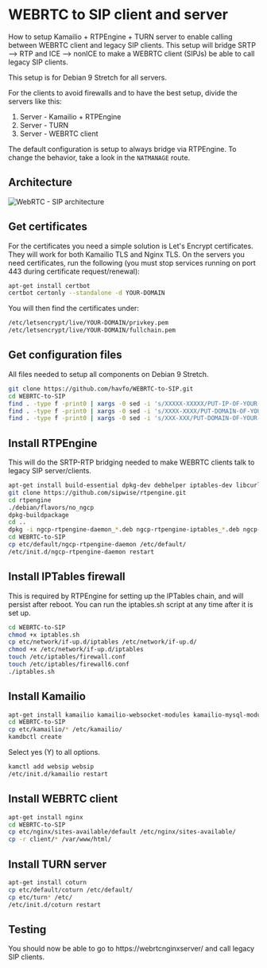# WEBRTC to SIP client and server
How to setup Kamailio + RTPEngine + TURN server to enable calling between WEBRTC client and legacy SIP clients. This setup will bridge SRTP --> RTP and ICE --> nonICE to make a WEBRTC client (SIPJs) be able to call legacy SIP clients.

This setup is for Debian 9 Stretch for all servers.

For the clients to avoid firewalls and to have the best setup, divide the servers like this:

1. Server - Kamailio + RTPEngine
2. Server - TURN
3. Server - WEBRTC client

The default configuration is setup to always bridge via RTPEngine. To change the behavior, take a look in the `NATMANAGE` route.

## Architecture
![WebRTC - SIP architecture](https://raw.githubusercontent.com/havfo/WEBRTC-to-SIP/master/images/webrtc-sip.png "WebRTC to SIP architecture")

## Get certificates
For the certificates you need a simple solution is Let's Encrypt certificates. They will work for both Kamailio TLS and Nginx TLS. On the servers you need certificates, run the following (you must stop services running on port 443 during certificate request/renewal):
```bash
apt-get install certbot
certbot certonly --standalone -d YOUR-DOMAIN
```
You will then find the certificates under:
```bash
/etc/letsencrypt/live/YOUR-DOMAIN/privkey.pem
/etc/letsencrypt/live/YOUR-DOMAIN/fullchain.pem
```

## Get configuration files
All files needed to setup all components on Debian 9 Stretch.
```bash
git clone https://github.com/havfo/WEBRTC-to-SIP.git
cd WEBRTC-to-SIP
find . -type f -print0 | xargs -0 sed -i 's/XXXXX-XXXXX/PUT-IP-OF-YOUR-SIP-SERVER-HERE/g'
find . -type f -print0 | xargs -0 sed -i 's/XXXX-XXXX/PUT-DOMAIN-OF-YOUR-SIP-SERVER-HERE/g'
find . -type f -print0 | xargs -0 sed -i 's/XXX-XXX/PUT-DOMAIN-OF-YOUR-TURN-SERVER-HERE/g'
```

## Install RTPEngine
This will do the SRTP-RTP bridging needed to make WEBRTC clients talk to legacy SIP server/clients.
```bash
apt-get install build-essential dpkg-dev debhelper iptables-dev libcurl4-openssl-dev libglib2.0-dev libhiredis-dev libpcre3-dev libssl-dev markdown zlib1g-dev libxmlrpc-core-c3-dev dkms linux-headers-`uname -r` default-libmysqlclient-dev libavcodec-dev libavfilter-dev libavformat-dev libavresample-dev libavutil-dev libevent-dev libjson-glib-dev libpcap-dev
git clone https://github.com/sipwise/rtpengine.git
cd rtpengine
./debian/flavors/no_ngcp
dpkg-buildpackage
cd ..
dpkg -i ngcp-rtpengine-daemon_*.deb ngcp-rtpengine-iptables_*.deb ngcp-rtpengine-kernel-dkms_*.deb
cd WEBRTC-to-SIP
cp etc/default/ngcp-rtpengine-daemon /etc/default/
/etc/init.d/ngcp-rtpengine-daemon restart
```

## Install IPTables firewall
This is required by RTPEngine for setting up the IPTables chain, and will persist after reboot. You can run the iptables.sh script at any time after it is set up.
```bash
cd WEBRTC-to-SIP
chmod +x iptables.sh
cp etc/network/if-up.d/iptables /etc/network/if-up.d/
chmod +x /etc/network/if-up.d/iptables
touch /etc/iptables/firewall.conf
touch /etc/iptables/firewall6.conf
./iptables.sh
```

## Install Kamailio
```bash
apt-get install kamailio kamailio-websocket-modules kamailio-mysql-modules kamailio-tls-modules kamailio-presence-modules mysql-server
cd WEBRTC-to-SIP
cp etc/kamailio/* /etc/kamailio/
kamdbctl create
```
Select yes (Y) to all options.

```bash
kamctl add websip websip
/etc/init.d/kamailio restart
```

## Install WEBRTC client
```sh
apt-get install nginx
cd WEBRTC-to-SIP
cp etc/nginx/sites-available/default /etc/nginx/sites-available/
cp -r client/* /var/www/html/
```

## Install TURN server
```sh
apt-get install coturn
cp etc/default/coturn /etc/default/
cp etc/turn* /etc/
/etc/init.d/coturn restart
```

## Testing
You should now be able to go to https://webrtcnginxserver/ and call legacy SIP clients.
